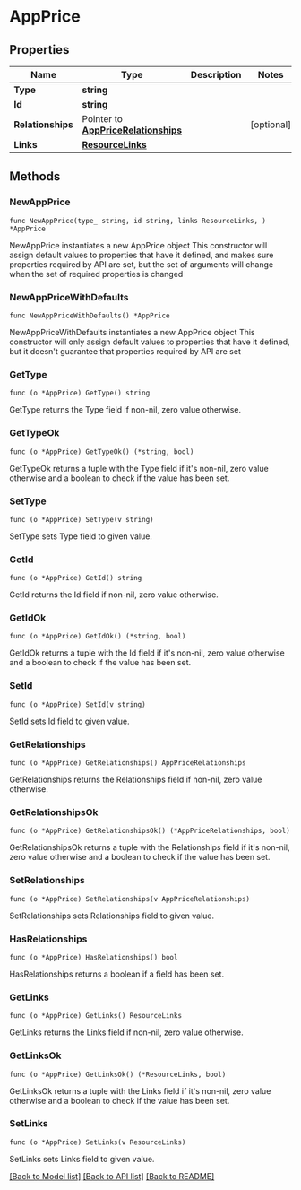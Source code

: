 # AppPrice

## Properties

Name | Type | Description | Notes
------------ | ------------- | ------------- | -------------
**Type** | **string** |  | 
**Id** | **string** |  | 
**Relationships** | Pointer to [**AppPriceRelationships**](AppPriceRelationships.md) |  | [optional] 
**Links** | [**ResourceLinks**](ResourceLinks.md) |  | 

## Methods

### NewAppPrice

`func NewAppPrice(type_ string, id string, links ResourceLinks, ) *AppPrice`

NewAppPrice instantiates a new AppPrice object
This constructor will assign default values to properties that have it defined,
and makes sure properties required by API are set, but the set of arguments
will change when the set of required properties is changed

### NewAppPriceWithDefaults

`func NewAppPriceWithDefaults() *AppPrice`

NewAppPriceWithDefaults instantiates a new AppPrice object
This constructor will only assign default values to properties that have it defined,
but it doesn't guarantee that properties required by API are set

### GetType

`func (o *AppPrice) GetType() string`

GetType returns the Type field if non-nil, zero value otherwise.

### GetTypeOk

`func (o *AppPrice) GetTypeOk() (*string, bool)`

GetTypeOk returns a tuple with the Type field if it's non-nil, zero value otherwise
and a boolean to check if the value has been set.

### SetType

`func (o *AppPrice) SetType(v string)`

SetType sets Type field to given value.


### GetId

`func (o *AppPrice) GetId() string`

GetId returns the Id field if non-nil, zero value otherwise.

### GetIdOk

`func (o *AppPrice) GetIdOk() (*string, bool)`

GetIdOk returns a tuple with the Id field if it's non-nil, zero value otherwise
and a boolean to check if the value has been set.

### SetId

`func (o *AppPrice) SetId(v string)`

SetId sets Id field to given value.


### GetRelationships

`func (o *AppPrice) GetRelationships() AppPriceRelationships`

GetRelationships returns the Relationships field if non-nil, zero value otherwise.

### GetRelationshipsOk

`func (o *AppPrice) GetRelationshipsOk() (*AppPriceRelationships, bool)`

GetRelationshipsOk returns a tuple with the Relationships field if it's non-nil, zero value otherwise
and a boolean to check if the value has been set.

### SetRelationships

`func (o *AppPrice) SetRelationships(v AppPriceRelationships)`

SetRelationships sets Relationships field to given value.

### HasRelationships

`func (o *AppPrice) HasRelationships() bool`

HasRelationships returns a boolean if a field has been set.

### GetLinks

`func (o *AppPrice) GetLinks() ResourceLinks`

GetLinks returns the Links field if non-nil, zero value otherwise.

### GetLinksOk

`func (o *AppPrice) GetLinksOk() (*ResourceLinks, bool)`

GetLinksOk returns a tuple with the Links field if it's non-nil, zero value otherwise
and a boolean to check if the value has been set.

### SetLinks

`func (o *AppPrice) SetLinks(v ResourceLinks)`

SetLinks sets Links field to given value.



[[Back to Model list]](../README.md#documentation-for-models) [[Back to API list]](../README.md#documentation-for-api-endpoints) [[Back to README]](../README.md)


